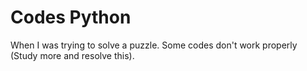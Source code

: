 # Codes Python

When I was trying to solve a puzzle. Some codes don't work properly (Study more and resolve this).
